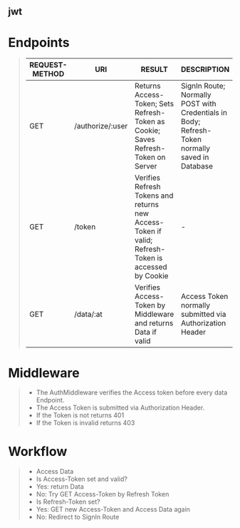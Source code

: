 ## jwt

# Endpoints
> | REQUEST-METHOD | URI | RESULT | DESCRIPTION |
> | - | - | - | - |
> | GET | /authorize/:user | Returns Access-Token; Sets Refresh-Token as Cookie; Saves Refresh-Token on Server | SignIn Route; Normally POST with Credentials in Body; Refresh-Token normally saved in Database |
> | GET | /token | Verifies Refresh Tokens and returns new Access-Token if valid; Refresh-Token is accessed by Cookie  | - |
> | GET | /data/:at | Verifies Access-Token by Middleware and returns Data if valid | Access Token normally submitted via Authorization Header | 

# Middleware 
> - The AuthMiddleware verifies the Access token before every data Endpoint. 
> - The Access Token is submitted via Authorization Header.
> - If the Token is not returns 401
> - If the Token is invalid returns 403

# Workflow
> - Access Data
> - Is Access-Token set and valid? 
> - Yes: return Data
> - No: Try GET Access-Token by Refresh Token
> - Is Refresh-Token set?
> - Yes: GET new Access-Token and Access Data again
> - No: Redirect to SignIn Route
